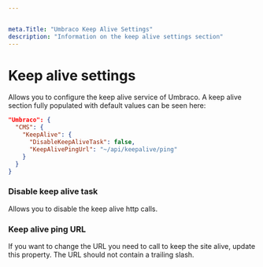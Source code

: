 ```yaml
---


meta.Title: "Umbraco Keep Alive Settings"
description: "Information on the keep alive settings section"
---
```


# Keep alive settings

Allows you to configure the keep alive service of Umbraco. A keep alive section fully populated with default values can be seen here:

```json
"Umbraco": {
  "CMS": {
    "KeepAlive": {
      "DisableKeepAliveTask": false,
      "KeepAlivePingUrl": "~/api/keepalive/ping"
    }
  }
}
```

### Disable keep alive task

Allows you to disable the keep alive http calls.

### Keep alive ping URL

If you want to change the URL you need to call to keep the site alive, update this property. The URL should not contain a trailing slash.
